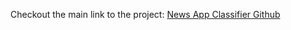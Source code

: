 Checkout the main link to the project:
[News App Classifier Github](https://github.com/kev-peng/The-East-West-Alliance)